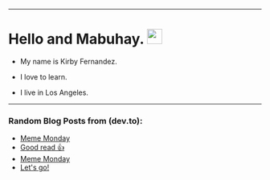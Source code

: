 
<img src="https://komarev.com/ghpvc/?username=kirbygit&style=flat-square&color=blue" alt=""/>

---
<h1>
  Hello and Mabuhay.
  <img src="https://media.giphy.com/media/hvRJCLFzcasrR4ia7z/giphy.gif" width="30px"/>
</h1>

- My name is Kirby Fernandez.

- I love to learn.

- I live in Los Angeles.

---

### Random Blog Posts from (dev.to):
<!-- BLOG-POST-LIST:START -->
- [Meme Monday](https://dev.to/ben/meme-monday-1l21)
- [Good read 👍](https://dev.to/ben/good-read-6hb)
- [Meme Monday](https://dev.to/ben/meme-monday-3nmp)
- [Let&#39;s go!](https://dev.to/ben/lets-go-4kp5)
<!-- BLOG-POST-LIST:END -->
